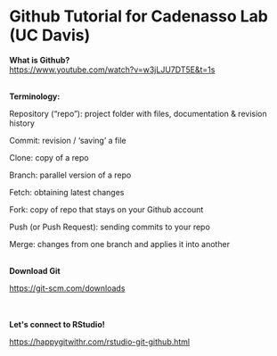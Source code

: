 # Github Tutorial for Cadenasso Lab (UC Davis)

<b>What is Github?</b><br>
https://www.youtube.com/watch?v=w3jLJU7DT5E&t=1s
<br><br>

<b>Terminology:</b>

Repository (“repo”): project folder with files, documentation & revision history

Commit: revision / ‘saving’ a file

Clone: copy of a repo

Branch: parallel version of a repo

Fetch: obtaining latest changes

Fork: copy of repo that stays on your Github account

Push (or Push Request): sending commits to your repo

Merge: changes from one branch and applies it into another
<br><br>

<b>Download Git</b>

https://git-scm.com/downloads

<br><br>
<b>Let's connect to RStudio! </b>

https://happygitwithr.com/rstudio-git-github.html
